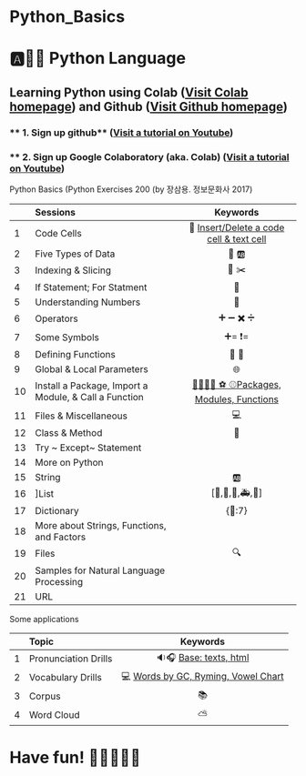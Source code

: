# Python_Basics

# :a::hamster::paw_prints: Python Language
## **Learning Python** using **Colab** ([Visit Colab homepage](https://colab.research.google.com/?utm_source=scs-index)) and **Github** ([Visit Github homepage](https://github.com/))

### ** 1. Sign up github** ([Visit a tutorial on Youtube](https://www.youtube.com/watch?v=c-NikCpec7U))
### ** 2. Sign up Google Colaboratory (aka. Colab) ([Visit a tutorial on Youtube](https://www.youtube.com/watch?v=2X_EU18OeYM))

Python Basics (Python Exercises 200 (by 장삼용. 정보문화사 2017)

|  | Sessions | Keywords |
|:--|:---|:---:|
| 1 | Code Cells | 🐾 [Insert/Delete a code cell & text cell](https://github.com/ms624atyale/Python_Basics/blob/main/1_CodeCells_Basic_.ipynb)|  
| 2 | Five Types of Data | 🔢 🆎  |
| 3 | Indexing & Slicing | 📌 ✂️  |
| 4 | If Statement; For Statment | 🔂  | 
| 5 | Understanding Numbers | 🔢  | 
| 6 | Operators | ➕ ➖ ✖️ ➗  | 
| 7  | Some Symbols | ➕= ❗=  | 
| 8  | Defining Functions | 🍔 🍧  | 
| 9  | Global & Local Parameters | 🌐  | 
| 10 | Install a Package, Import a Module, & Call a Function | [🎁🎒🎒🏀 ⚽ ⚾Packages, Modules, Functions](https://github.com/ms624atyale/Python_Basics/blob/main/10_InstallPackages_ImportModlues_CallFunctions.ipynb) | 
| 11 | Files & Miscellaneous | 💻  | 
| 12 | Class & Method | 🔐  | 
| 13 | Try ~ Except~ Statement |  | 
| 14 | More on Python |  | 
| 15 | String | 🆎  | 
| 16 | ]List | [🚙,🚗,🚒,🚑,🚎]  | 
| 17 | Dictionary | {🌈:7} | 
| 18 | More about Strings, Functions, and Factors |  | 
| 19 | Files | 🔍  | 
| 20 | Samples for Natural Language Processing |  | 
| 21 | URL|  | 


Some applications

|  | Topic | Keywords |
|:--|:---|:---:|
| 1 | Pronunciation Drills |  🔉🎧 [Base: texts, html](https://github.com/ms624atyale/Python_Basics/blob/main/22_Text2Speech_ModifiedfromMK316.ipynb)| 
| 2| Vocabulary Drills | 💻 [Words by GC, Ryming, Vowel Chart](https://github.com/ms624atyale/Python_Basics/blob/main/VocabularyDrills_ModifiedfromMK316.ipynb)| 
| 3| Corpus | 📚
| 4| Word Cloud | ⛅
# Have fun! :icecream::tropical_drink::cake::apple::watermelon:
